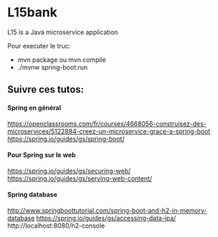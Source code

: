 # L15bank
L15 is a Java microservice application

Pour executer le truc:
- mvn package ou mvn compile
- ./mvnw spring-boot:run

## Suivre ces tutos:

#### Spring en général
https://openclassrooms.com/fr/courses/4668056-construisez-des-microservices/5122884-creez-un-microservice-grace-a-spring-boot
https://spring.io/guides/gs/spring-boot/

#### Pour Spring sur le web
https://spring.io/guides/gs/securing-web/
https://spring.io/guides/gs/serving-web-content/

#### Spring database
http://www.springboottutorial.com/spring-boot-and-h2-in-memory-database
https://spring.io/guides/gs/accessing-data-jpa/
http://localhost:8080/h2-console